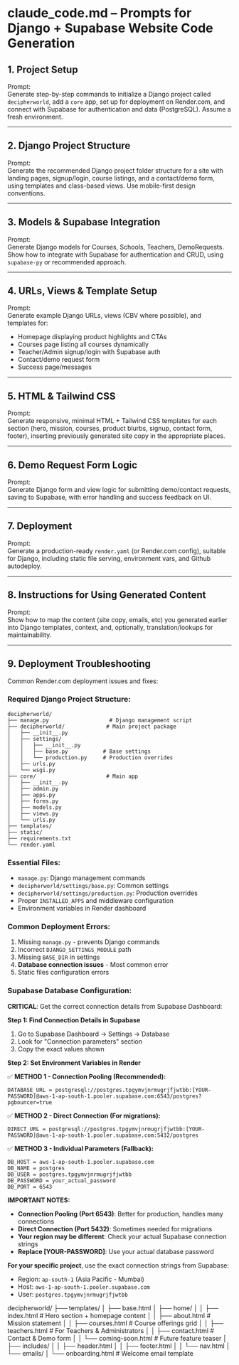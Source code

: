 # claude_code.md – Prompts for Django + Supabase Website Code Generation

## 1. Project Setup
Prompt:  
Generate step-by-step commands to initialize a Django project called `decipherworld`, add a `core` app, set up for deployment on Render.com, and connect with Supabase for authentication and data (PostgreSQL). Assume a fresh environment.

---

## 2. Django Project Structure
Prompt:  
Generate the recommended Django project folder structure for a site with landing pages, signup/login, course listings, and a contact/demo form, using templates and class-based views. Use mobile-first design conventions.

---

## 3. Models & Supabase Integration
Prompt:  
Generate Django models for Courses, Schools, Teachers, DemoRequests. Show how to integrate with Supabase for authentication and CRUD, using `supabase-py` or recommended approach.

---

## 4. URLs, Views & Template Setup
Prompt:  
Generate example Django URLs, views (CBV where possible), and templates for:  
- Homepage displaying product highlights and CTAs  
- Courses page listing all courses dynamically  
- Teacher/Admin signup/login with Supabase auth  
- Contact/demo request form  
- Success page/messages

---

## 5. HTML & Tailwind CSS
Prompt:  
Generate responsive, minimal HTML + Tailwind CSS templates for each section (hero, mission, courses, product blurbs, signup, contact form, footer), inserting previously generated site copy in the appropriate places.

---

## 6. Demo Request Form Logic
Prompt:  
Generate Django form and view logic for submitting demo/contact requests, saving to Supabase, with error handling and success feedback on UI.

---

## 7. Deployment
Prompt:  
Generate a production-ready `render.yaml` (or Render.com config), suitable for Django, including static file serving, environment vars, and Github autodeploy.

---

## 8. Instructions for Using Generated Content
Prompt:  
Show how to map the content (site copy, emails, etc) you generated earlier into Django templates, context, and, optionally, translation/lookups for maintainability.

---

## 9. Deployment Troubleshooting
Common Render.com deployment issues and fixes:

### Required Django Project Structure:
```
decipherworld/
├── manage.py                   # Django management script
├── decipherworld/             # Main project package  
│   ├── __init__.py
│   ├── settings/
│   │   ├── __init__.py
│   │   ├── base.py           # Base settings
│   │   └── production.py     # Production overrides
│   ├── urls.py
│   └── wsgi.py
├── core/                      # Main app
│   ├── __init__.py
│   ├── admin.py
│   ├── apps.py
│   ├── forms.py
│   ├── models.py
│   ├── views.py
│   └── urls.py
├── templates/
├── static/
├── requirements.txt
└── render.yaml
```

### Essential Files:
- `manage.py`: Django management commands
- `decipherworld/settings/base.py`: Common settings
- `decipherworld/settings/production.py`: Production overrides
- Proper `INSTALLED_APPS` and middleware configuration
- Environment variables in Render dashboard

### Common Deployment Errors:
1. Missing `manage.py` - prevents Django commands
2. Incorrect `DJANGO_SETTINGS_MODULE` path
3. Missing `BASE_DIR` in settings
4. **Database connection issues** - Most common error
5. Static files configuration errors

### Supabase Database Configuration:

**CRITICAL**: Get the correct connection details from Supabase Dashboard:

**Step 1: Find Connection Details in Supabase**
1. Go to Supabase Dashboard → Settings → Database
2. Look for "Connection parameters" section
3. Copy the exact values shown

**Step 2: Set Environment Variables in Render**

✅ **METHOD 1 - Connection Pooling (Recommended):**
```
DATABASE_URL = postgresql://postgres.tpgymvjnrmugrjfjwtbb:[YOUR-PASSWORD]@aws-1-ap-south-1.pooler.supabase.com:6543/postgres?pgbouncer=true
```

✅ **METHOD 2 - Direct Connection (For migrations):**
```
DIRECT_URL = postgresql://postgres.tpgymvjnrmugrjfjwtbb:[YOUR-PASSWORD]@aws-1-ap-south-1.pooler.supabase.com:5432/postgres
```

✅ **METHOD 3 - Individual Parameters (Fallback):**
```
DB_HOST = aws-1-ap-south-1.pooler.supabase.com
DB_NAME = postgres
DB_USER = postgres.tpgymvjnrmugrjfjwtbb  
DB_PASSWORD = your_actual_password
DB_PORT = 6543
```

**IMPORTANT NOTES:**
- **Connection Pooling (Port 6543)**: Better for production, handles many connections
- **Direct Connection (Port 5432)**: Sometimes needed for migrations
- **Your region may be different**: Check your actual Supabase connection strings
- **Replace [YOUR-PASSWORD]**: Use your actual database password

**For your specific project**, use the exact connection strings from Supabase:
- Region: `ap-south-1` (Asia Pacific - Mumbai)  
- Host: `aws-1-ap-south-1.pooler.supabase.com`
- User: `postgres.tpgymvjnrmugrjfjwtbb`

decipherworld/
├── templates/
│   ├── base.html
│   ├── home/
│   │   ├── index.html          # Hero section + homepage content
│   │   ├── about.html          # Mission statement
│   │   ├── courses.html        # Course offerings grid
│   │   ├── teachers.html       # For Teachers & Administrators
│   │   ├── contact.html        # Contact & Demo form
│   │   └── coming-soon.html    # Future feature teaser
│   ├── includes/
│   │   ├── header.html
│   │   ├── footer.html
│   │   └── nav.html
│   └── emails/
│       └── onboarding.html     # Welcome email template